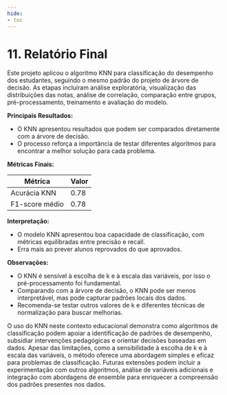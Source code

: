 ```yaml
---
hide:
- toc
---
```


# 11. Relatório Final

Este projeto aplicou o algoritmo KNN para classificação do desempenho dos estudantes, seguindo o mesmo padrão do projeto de árvore de decisão. As etapas incluíram análise exploratória, visualização das distribuições das notas, análise de correlação, comparação entre grupos, pré-processamento, treinamento e avaliação do modelo.

**Principais Resultados:**
- O KNN apresentou resultados que podem ser comparados diretamente com a árvore de decisão.
- O processo reforça a importância de testar diferentes algoritmos para encontrar a melhor solução para cada problema.

**Métricas Finais:**

| Métrica         | Valor |
|-----------------|-------|
| Acurácia KNN    | 0.78  |
| F1-score médio  | 0.78  |

**Interpretação:**
- O modelo KNN apresentou boa capacidade de classificação, com métricas equilibradas entre precisão e recall.
- Erra mais ao prever alunos reprovados do que aprovados.

**Observações:**
- O KNN é sensível à escolha de k e à escala das variáveis, por isso o pré-processamento foi fundamental.
- Comparando com a árvore de decisão, o KNN pode ser menos interpretável, mas pode capturar padrões locais dos dados.
- Recomenda-se testar outros valores de k e diferentes técnicas de normalização para buscar melhorias.

O uso do KNN neste contexto educacional demonstra como algoritmos de classificação podem apoiar a identificação de padrões de desempenho, subsidiar intervenções pedagógicas e orientar decisões baseadas em dados. Apesar das limitações, como a sensibilidade à escolha de k e à escala das variáveis, o método oferece uma abordagem simples e eficaz para problemas de classificação. Futuras extensões podem incluir a experimentação com outros algoritmos, análise de variáveis adicionais e integração com abordagens de ensemble para enriquecer a compreensão dos padrões presentes nos dados.